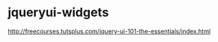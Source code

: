 jqueryui-widgets
================

http://freecourses.tutsplus.com/jquery-ui-101-the-essentials/index.html
